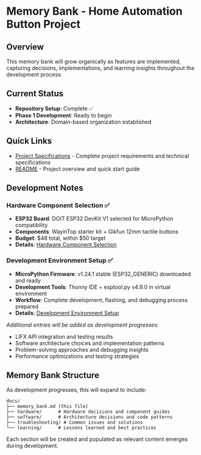 # Memory Bank - Home Automation Button Project

## Overview

This memory bank will grow organically as features are implemented, capturing decisions, implementations, and learning insights throughout the development process.

## Current Status

- **Repository Setup**: Complete ✅
- **Phase 1 Development**: Ready to begin
- **Architecture**: Domain-based organization established

## Quick Links

- [Project Specifications](../CLAUDE.md) - Complete project requirements and technical specifications
- [README](../README.md) - Project overview and quick start guide

## Development Notes

### Hardware Component Selection ✅
- **ESP32 Board**: DOIT ESP32 DevKit V1 selected for MicroPython compatibility
- **Components**: WayinTop starter kit + Gikfun 12mm tactile buttons
- **Budget**: $48 total, within $50 target
- **Details**: [Hardware Component Selection](hardware/component_selection.md)

### Development Environment Setup ✅
- **MicroPython Firmware**: v1.24.1 stable (ESP32_GENERIC) downloaded and ready
- **Development Tools**: Thonny IDE + esptool.py v4.9.0 in virtual environment
- **Workflow**: Complete development, flashing, and debugging process prepared
- **Details**: [Development Environment Setup](software/development_environment_setup.md)

*Additional entries will be added as development progresses:*
- LIFX API integration and testing results
- Software architecture choices and implementation patterns
- Problem-solving approaches and debugging insights
- Performance optimizations and testing strategies

## Memory Bank Structure

As development progresses, this will expand to include:

```
docs/
├── memory_bank.md (this file)
├── hardware/      # Hardware decisions and component guides
├── software/      # Architecture decisions and code patterns
├── troubleshooting/ # Common issues and solutions
└── learning/      # Lessons learned and best practices
```

Each section will be created and populated as relevant content emerges during development.